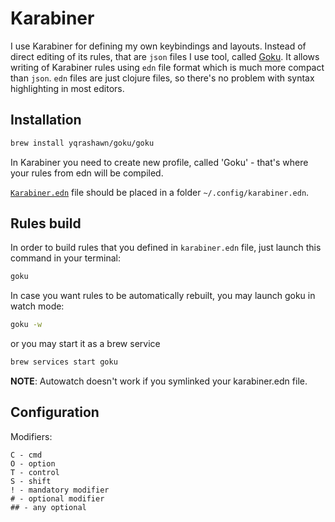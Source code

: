 # Karabiner

I use Karabiner for defining my own keybindings and layouts. Instead of direct editing of its rules, that are `json` files I use tool, called [Goku][Goku]. It allows writing of Karabiner rules using `edn` file format which is much more compact than `json`. `edn` files are just clojure files, so there's no problem with syntax highlighting in most editors.

## Installation

```sh
brew install yqrashawn/goku/goku
```

In Karabiner you need to create new profile, called 'Goku' - that's where your rules from edn will be compiled.

[`Karabiner.edn`](./karabiner.edn) file should be placed in a folder `~/.config/karabiner.edn`.

## Rules build

In order to build rules that you defined in `karabiner.edn` file, just launch this command in your terminal:

```sh
goku
```

In case you want rules to be automatically rebuilt, you may launch goku in watch mode:

```sh
goku -w
```

or you may start it as a brew service

```sh
brew services start goku
```

**NOTE**: Autowatch doesn't work if you symlinked your karabiner.edn file.

## Configuration

Modifiers:

```text
C - cmd
O - option
T - control
S - shift
! - mandatory modifier
# - optional modifier
## - any optional
```

[Goku]: https://github.com/yqrashawn/GokuRakuJoudo/

